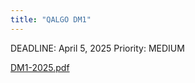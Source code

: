 ```yaml
---
title: "QALGO DM1"
---
```

DEADLINE: April 5, 2025
Priority: MEDIUM

[DM1-2025.pdf](QALGO%20DM1/DM1-2025.pdf)
